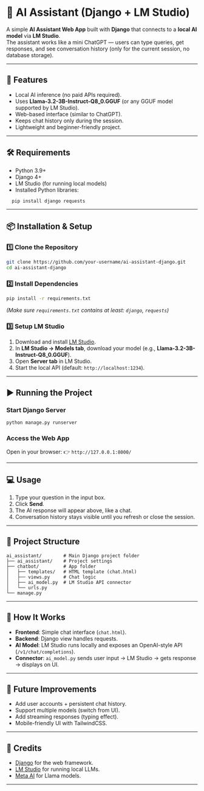 # 🧠 AI Assistant (Django + LM Studio)

A simple **AI Assistant Web App** built with **Django** that connects to a **local AI model** via **LM Studio**.  
The assistant works like a mini ChatGPT — users can type queries, get responses, and see conversation history (only for the current session, no database storage).  

---

## 🚀 Features
- Local AI inference (no paid APIs required).  
- Uses **Llama-3.2-3B-Instruct-Q8_0.GGUF** (or any GGUF model supported by LM Studio).  
- Web-based interface (similar to ChatGPT).  
- Keeps chat history only during the session.  
- Lightweight and beginner-friendly project.  

---

## 🛠️ Requirements
- Python 3.9+  
- Django 4+  
- LM Studio (for running local models)  
- Installed Python libraries:
````bash
  pip install django requests
````

---

## 📦 Installation & Setup

### 1️⃣ Clone the Repository

```bash
git clone https://github.com/your-username/ai-assistant-django.git
cd ai-assistant-django
```

### 2️⃣ Install Dependencies

```bash
pip install -r requirements.txt
```

*(Make sure `requirements.txt` contains at least: `django`, `requests`)*

### 3️⃣ Setup LM Studio

1. Download and install [LM Studio](https://lmstudio.ai/).
2. In **LM Studio → Models tab**, download your model (e.g., **Llama-3.2-3B-Instruct-Q8\_0.GGUF**).
3. Open **Server tab** in LM Studio.
4. Start the local API (default: `http://localhost:1234`).

---

## ▶️ Running the Project

### Start Django Server

```bash
python manage.py runserver
```

### Access the Web App

Open in your browser:
👉 `http://127.0.0.1:8000/`

---

## 💻 Usage

1. Type your question in the input box.
2. Click **Send**.
3. The AI response will appear above, like a chat.
4. Conversation history stays visible until you refresh or close the session.

---

## 📂 Project Structure

```
ai_assistant/        # Main Django project folder
├── ai_assistant/    # Project settings
├── chatbot/         # App folder
│   ├── templates/   # HTML template (chat.html)
│   ├── views.py     # Chat logic
│   ├── ai_model.py  # LM Studio API connector
│   └── urls.py
└── manage.py
```

---

## 🧩 How It Works

* **Frontend**: Simple chat interface (`chat.html`).
* **Backend**: Django view handles requests.
* **AI Model**: LM Studio runs locally and exposes an OpenAI-style API (`/v1/chat/completions`).
* **Connector**: `ai_model.py` sends user input → LM Studio → gets response → displays on UI.

---

## 🔮 Future Improvements

* Add user accounts + persistent chat history.
* Support multiple models (switch from UI).
* Add streaming responses (typing effect).
* Mobile-friendly UI with TailwindCSS.

---

## 🙌 Credits

* [Django](https://www.djangoproject.com/) for the web framework.
* [LM Studio](https://lmstudio.ai/) for running local LLMs.
* [Meta AI](https://ai.meta.com/) for Llama models.

---


